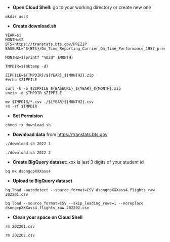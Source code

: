 - **Open Cloud Shell:** go to your working directory or create new one 


```
mkdir ass4
```

- **Create download.sh**  

```
YEAR=$1
MONTH=$2
BTS=https://transtats.bts.gov/PREZIP
BASEURL="${BTS}/On_Time_Reporting_Carrier_On_Time_Performance_1987_present"

MONTH2=$(printf "%02d" $MONTH)

TMPDIR=$(mktemp -d)

ZIPFILE=${TMPDIR}/${YEAR}_${MONTH2}.zip
#echo $ZIPFILE

curl -k -o $ZIPFILE ${BASEURL}_${YEAR}_${MONTH}.zip
unzip -d $TMPDIR $ZIPFILE

mv $TMPDIR/*.csv ./${YEAR}${MONTH2}.csv
rm -rf $TMPDIR
```

- **Set Permision** 
```
chmod +x download.sh
```

- **Download data** from https://transtats.bts.gov

```
./download.sh 2022 1
```
```
./download.sh 2022 2
```



- **Create BigQuery dataset**: xxx is last 3 digits of your student id

```
bq mk dsongcpXXXass4
```

- **Upload to BigQuery dataset** 
```
bq load -autodetect --source_format=CSV dsongcpXXXass4.flights_raw 202201.csv
```
```
bq load --source_format=CSV --skip_leading_rows=1 --noreplace dsongcpXXXass4.flights_raw 202202.csv
```

- **Clean your space on Cloud Shell**
```
rm 202201.csv
```
```
rm 202202.csv
```

